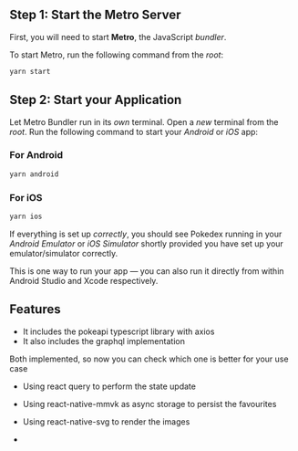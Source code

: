 ## Step 1: Start the Metro Server

First, you will need to start **Metro**, the JavaScript _bundler_.

To start Metro, run the following command from the _root_:

```bash
yarn start
```

## Step 2: Start your Application

Let Metro Bundler run in its _own_ terminal. Open a _new_ terminal from the _root_. Run the following command to start your _Android_ or _iOS_ app:

### For Android

```bash
yarn android
```

### For iOS

```bash
yarn ios
```

If everything is set up _correctly_, you should see Pokedex running in your _Android Emulator_ or _iOS Simulator_ shortly provided you have set up your emulator/simulator correctly.

This is one way to run your app — you can also run it directly from within Android Studio and Xcode respectively.
## Features

- It includes the pokeapi typescript library with axios
- It also includes the graphql implementation

Both implemented, so now you can check which one is better for your use case

- Using react query to perform the state update
- Using react-native-mmvk as async storage to persist the favourites
- Using react-native-svg to render the images

- 
